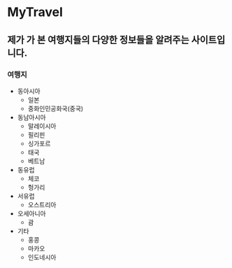 # MyTravel
## 제가 가 본 여행지들의 다양한 정보들을 알려주는 사이트입니다.
### 여행지
* 동아시아
    - 일본
    - 중화인민공화국(중국)
* 동남아시아
    - 말레이시아
    - 필리핀
    - 싱가포르
    - 태국
    - 베트남
* 동유럽
    - 체코
    - 헝가리
* 서유럽
    - 오스트리아
* 오세아니아
    - 괌
* 기타
    - 홍콩
    - 마카오
    - 인도네시아